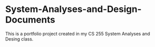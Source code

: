 # System-Analyses-and-Design-Documents
This is a portfolio project created in my CS 255 System Analyses and Desing class.
